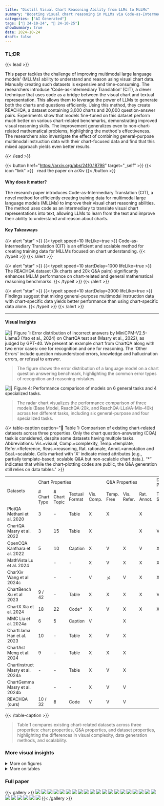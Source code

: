 ```yaml
---
title: "Distill Visual Chart Reasoning Ability from LLMs to MLLMs"
summary: "Boosting visual chart reasoning in MLLMs via Code-as-Intermediary Translation (CIT):  efficiently generating high-quality training data by leveraging LLMs."
categories: ["AI Generated"]
tags: ["🔖 24-10-24", "🤗 24-10-25"]
showSummary: true
date: 2024-10-24
draft: false
---
```


### TL;DR


{{< lead >}}

This paper tackles the challenge of improving multimodal large language models' (MLLMs) ability to understand and reason using visual chart data.  Manually creating such datasets is expensive and time-consuming. The researchers introduce 'Code-as-Intermediary Translation' (CIT), a clever technique that uses code as a bridge between the visual chart and textual representation.  This allows them to leverage the power of LLMs to generate both the charts and questions efficiently. Using this method, they create REACHQA, a dataset containing 3,000 charts and 20,000 question-answer pairs.  Experiments show that models fine-tuned on this dataset perform much better on various chart-related benchmarks, demonstrating improved visual reasoning skills.  The improvement generalizes even to non-chart-related mathematical problems, highlighting the method's effectiveness.  The researchers also investigate the effect of combining general-purpose multimodal instruction data with their chart-focused data and find that this mixed approach yields even better results.

{{< /lead >}}


{{< button href="https://arxiv.org/abs/2410.18798" target="_self" >}}
{{< icon "link" >}} &nbsp; read the paper on arXiv
{{< /button >}}

#### Why does it matter?
The research paper introduces Code-as-Intermediary Translation (CIT), a novel method for efficiently creating training data for multimodal large language models (MLLMs) to improve their visual chart reasoning abilities.  The method uses code as an intermediary to translate visual chart representations into text, allowing LLMs to learn from the text and improve their ability to understand and reason about charts.
#### Key Takeaways

{{< alert "star" >}}
{{< typeit speed=10 lifeLike=true >}} Code-as-Intermediary Translation (CIT) is an efficient and scalable method for creating training data for MLLMs focused on chart understanding. {{< /typeit >}}
{{< /alert >}}

{{< alert "star" >}}
{{< typeit speed=10 startDelay=1000 lifeLike=true >}} The REACHQA dataset (3k charts and 20k Q&A pairs) significantly enhances MLLM performance on chart-related and general mathematical reasoning benchmarks. {{< /typeit >}}
{{< /alert >}}

{{< alert "star" >}}
{{< typeit speed=10 startDelay=2000 lifeLike=true >}} Findings suggest that mixing general-purpose multimodal instruction data with chart-specific data yields better performance than using chart-specific data alone. {{< /typeit >}}
{{< /alert >}}

------
#### Visual Insights



![](figures/figures_2_0.png "🔼 Figure 1: Error distribution of incorrect answers by MiniCPM-V2.5-Llama3 (Yao et al., 2024) on ChartQA test set (Masry et al., 2022), as judged by GPT-40. We present an example chart from ChartQA along with two error cases: one for recognition and one for reasoning. The 'Other Errors' include question misunderstood errors, knowledge and hallucination errors, or refusal to answer.")

> The figure shows the error distribution of a language model on a chart question answering benchmark, highlighting the common error types of recognition and reasoning mistakes.





![](charts/charts_9_1.png "🔼 Figure 4: Performance comparison of models on 6 general tasks and 4 specialized tasks.")

> The radar chart visualizes the performance comparison of three models (Base Model, ReachQA-20k, and ReachQA-LLaVA-Mix-40k) across ten different tasks, including six general-purpose and four specialized tasks.





{{< table-caption caption="🔽 Table 1: Comparison of existing chart-related datasets across three properties. Only the chart question-answering (CQA) task is considered, despite some datasets having multiple tasks. Abbreviations: Vis.=visual, Comp.=complexity, Temp.=template, Refer.=Reference, Reas.=reasoning, Rat. rationale, Annot.=annotation and Scal.=scalable. Cells marked with 'X' indicate mixed attributes (e.g., partially template-based; scalable Q&A but non-scalable chart data.). “*” indicates that while the chart-plotting codes are public, the Q&A generation still relies on data tables." >}}
<table id='2' style='font-size:14px'><tr><td rowspan="2">Datasets</td><td colspan="4">Chart Properties</td><td colspan="3">Q&A Properties</td><td colspan="3">Dataset Properties</td></tr><tr><td># Chart Type</td><td># Chart Topic</td><td>Textual Format</td><td>Vis. Comp.</td><td>Temp. Free</td><td>Vis. Refer.</td><td>Rat. Annot.</td><td>Train Set</td><td>Test Set</td><td>Scal.</td></tr><tr><td>PlotQA Methani et al. 2020</td><td>3</td><td>-</td><td>Table</td><td>X</td><td>X</td><td></td><td>X</td><td></td><td></td><td>X</td></tr><tr><td>ChartQA Masry et al. 2022</td><td>3</td><td>15</td><td>Table</td><td>X</td><td></td><td></td><td>X</td><td>V</td><td></td><td>X</td></tr><tr><td>OpenCQA Kanthara et al. 2022</td><td>5</td><td>10</td><td>Caption</td><td>X</td><td>V</td><td>X</td><td>V</td><td>X</td><td></td><td>X</td></tr><tr><td>MathVista Lu et al. 2024</td><td></td><td>-</td><td>-</td><td>X</td><td>V</td><td>X</td><td>X</td><td>X</td><td></td><td>X</td></tr><tr><td>CharXiv Wang et al 2024c</td><td></td><td>-</td><td>-</td><td>V</td><td>メ</td><td>V</td><td>X</td><td>X</td><td></td><td>X</td></tr><tr><td>ChartBench Xu et al 2023</td><td>9 / 42</td><td>-</td><td>Table</td><td>X</td><td>X</td><td>X</td><td>X</td><td>V</td><td></td><td>V</td></tr><tr><td>ChartX Xia et al. 2024</td><td>18</td><td>22</td><td>Code*</td><td>X</td><td>V</td><td>X</td><td>X</td><td>X</td><td></td><td>V</td></tr><tr><td>MMC Liu et al. 2024a</td><td>6</td><td>5</td><td>Caption</td><td>V</td><td></td><td>X</td><td></td><td></td><td></td><td>メ</td></tr><tr><td>ChartLlama Han et al. 2023</td><td>10</td><td>-</td><td>Table</td><td>X</td><td>V</td><td>X</td><td></td><td></td><td>V</td><td>V</td></tr><tr><td>ChartAst Meng et al. 2024</td><td>9</td><td>-</td><td>Table</td><td>X</td><td>X</td><td>X</td><td></td><td></td><td>X</td><td>メ</td></tr><tr><td>ChartInstruct Masry et al. 2024a</td><td>-</td><td>-</td><td>Table</td><td>X</td><td>V</td><td>X</td><td></td><td></td><td>X</td><td>メ</td></tr><tr><td>ChartGemma Masry et al. 2024b</td><td></td><td>-</td><td>-</td><td>X</td><td>V</td><td>V</td><td></td><td></td><td>X</td><td>メ</td></tr><tr><td>REACHQA (ours)</td><td>10 / 32</td><td>8</td><td>Code</td><td>V</td><td>V</td><td>V</td><td></td><td></td><td>V</td><td>V</td></tr></table>{{< /table-caption >}}

> Table 1 compares existing chart-related datasets across three properties: chart properties, Q&A properties, and dataset properties, highlighting the differences in visual complexity, data generation methods, and scalability.



### More visual insights

<details>
<summary>More on figures
</summary>


![](figures/figures_5_0.png "🔼 Figure 2: Overview of the Code-as-Intermediary Translation (CIT) method for synthesizing multimodal instruction data. The process begins with 33 seed codes and generates plot codes across various chart types, topics, and complexity levels through the Self-Instruct and Evol-Instruct stages. The chart set and instruction set are constructed bi-directionally, and the final filtered data yields REACHQA, a dataset for distilling visual chart reasoning abilities from LLMs to MLLMs.")

> The figure illustrates the Code-as-Intermediary Translation (CIT) method used to create the REACHQA dataset, showing how seed codes are expanded, charts are generated, and instructions are created and filtered.


![](figures/figures_10_0.png "🔼 Figure 1: Error distribution of incorrect answers by MiniCPM-V2.5-Llama3 (Yao et al., 2024) on ChartQA test set (Masry et al., 2022), as judged by GPT-40. We present an example chart from ChartQA along with two error cases: one for recognition and one for reasoning. The 'Other Errors' include question misunderstood errors, knowledge and hallucination errors, or refusal to answer.")

> The figure shows the error distribution of a language model on a chart question answering benchmark, highlighting the proportions of errors due to misrecognition and reasoning issues.


![](figures/figures_17_0.png "🔼 Figure 6: Visualizations of different chart-related training datasets. As shown, REACHQA and ChartGemma exhibit higher chart richness compared to several other datasets. But the charts in ChartGemma require manual collection from multiple sources (Masry et al., 2024b).")

> Figure 6 presents a visual comparison of chart visualizations from various datasets, highlighting the increased complexity and diversity of charts in REACHQA compared to other datasets.


![](figures/figures_17_1.png "🔼 Figure 6: Visualizations of different chart-related training datasets. As shown, REACHQA and ChartGemma exhibit higher chart richness compared to several other datasets. But the charts in ChartGemma require manual collection from multiple sources (Masry et al., 2024b).")

> Figure 6 shows visualizations of charts from various datasets, highlighting the increased visual complexity and diversity in REACHQA compared to other datasets.


![](figures/figures_17_2.png "🔼 Figure 6: Visualizations of different chart-related training datasets. As shown, REACHQA and ChartGemma exhibit higher chart richness compared to several other datasets. But the charts in ChartGemma require manual collection from multiple sources (Masry et al., 2024b).")

> Figure 6 shows visualizations of charts from various chart datasets, highlighting the increased visual complexity and diversity in REACHQA compared to other datasets.


![](figures/figures_17_3.png "🔼 Figure 6: Visualizations of different chart-related training datasets. As shown, REACHQA and ChartGemma exhibit higher chart richness compared to several other datasets. But the charts in ChartGemma require manual collection from multiple sources (Masry et al., 2024b).")

> Figure 6 presents visualizations of charts from various datasets, highlighting the increased visual complexity and diversity in REACHQA compared to others.


</details>




<details>
<summary>More on tables
</summary>


{{< table-caption caption="🔽 Table 1: Comparison of existing chart-related datasets across three properties. Only the chart question-answering (CQA) task is considered, despite some datasets having multiple tasks. Abbreviations: Vis.=visual, Comp.=complexity, Temp.=template, Refer.=Reference, Reas.=reasoning, Rat. rationale, Annot.=annotation and Scal.=scalable. Cells marked with 'X' indicate mixed attributes (e.g., partially template-based; scalable Q&A but non-scalable chart data.). “*” indicates that while the chart-plotting codes are public, the Q&A generation still relies on data tables." >}}
<table id='5' style='font-size:14px'><tr><td>Input</td><td>Acc.</td><td>Reas. Comp.</td><td>Vis. Refer.</td><td>Cost ($)</td></tr><tr><td>Table</td><td>2.72</td><td>2.51</td><td>1.19</td><td>0.047</td></tr><tr><td>Code</td><td>2.60</td><td>2.56</td><td>2.15</td><td>0.092</td></tr><tr><td>Chart</td><td>1.91</td><td>1.53</td><td>2.36</td><td>0.107</td></tr></table>{{< /table-caption >}}

> Table 1 compares existing chart-related datasets across three properties: Q&A properties, chart properties, and dataset properties, highlighting their differences in terms of visual format, complexity, and scalability.


{{< table-caption caption="🔽 Table 1: Comparison of existing chart-related datasets across three properties. Only the chart question-answering (CQA) task is considered, despite some datasets having multiple tasks. Abbreviations: Vis.=visual, Comp.=complexity, Temp.=template, Refer.=Reference, Reas.=reasoning, Rat. rationale, Annot.=annotation and Scal.=scalable. Cells marked with 'X' indicate mixed attributes (e.g., partially template-based; scalable Q&A but non-scalable chart data.). “*” indicates that while the chart-plotting codes are public, the Q&A generation still relies on data tables." >}}
<table id='8' style='font-size:14px'><tr><td>Statistics</td><td>Train Set</td><td>Test Set</td></tr><tr><td>Total charts</td><td>3,249</td><td>500</td></tr><tr><td>- # Chart types</td><td>10 / 32</td><td>10 / 32</td></tr><tr><td>- # Overlay plots</td><td>1,030</td><td>220</td></tr><tr><td>- # Multiple plots</td><td>593</td><td>251</td></tr><tr><td>- Average size (px)</td><td>2480x1571</td><td>2798 x 1601</td></tr><tr><td>Unique questions</td><td>19, 963</td><td>2,000</td></tr><tr><td>- # Reco. per chart</td><td>2.53</td><td>2</td></tr><tr><td>- # Reas. per chart</td><td>3.62</td><td>2</td></tr><tr><td>Avg. Reco. Q. length</td><td>22.1</td><td>21.0</td></tr><tr><td>Avg. Reco. A. length</td><td>38.3</td><td>7.0</td></tr><tr><td>Avg. Reas. Q. length</td><td>38.2</td><td>35.4</td></tr><tr><td>Avg. Reas. A. length</td><td>68.4</td><td>24.9</td></tr></table>{{< /table-caption >}}

> Table 1 compares existing chart-related datasets across three properties: Q&A properties, chart properties, and dataset properties, highlighting their differences in terms of textual format, complexity, templates, visual features, topic diversity, scalability, and annotation methods.


{{< table-caption caption="🔽 Table 1: Comparison of existing chart-related datasets across three properties. Only the chart question-answering (CQA) task is considered, despite some datasets having multiple tasks. Abbreviations: Vis.=visual, Comp.=complexity, Temp.=template, Refer.=Reference, Reas.=reasoning, Rat. rationale, Annot.=annotation and Scal.=scalable. Cells marked with 'X' indicate mixed attributes (e.g., partially template-based; scalable Q&A but non-scalable chart data.). “*” indicates that while the chart-plotting codes are public, the Q&A generation still relies on data tables." >}}
<table id='2' style='font-size:14px'><tr><td rowspan="2">Models</td><td rowspan="2">Avg. (↑)</td><td>ChartQA</td><td colspan="2">ChartBench</td><td>ChartX</td><td colspan="2">REACHQA</td><td colspan="2">CharXiv</td><td colspan="2">Math Vista</td><td>MATH-V</td></tr><tr><td>QA</td><td>Binary</td><td>NQA</td><td>QA</td><td>Reas.</td><td>Reco.</td><td>Reas.</td><td>Desc.</td><td>Math</td><td>General</td><td>QA</td></tr><tr><td colspan="13">Baselines</td></tr><tr><td>Human</td><td>-</td><td>-</td><td>-</td><td>-</td><td>-</td><td>65.10</td><td>84.60</td><td>80.50</td><td>92.10</td><td colspan="2">60.30</td><td>75.66</td></tr><tr><td>Random (GPT-4o)</td><td>20.82</td><td>30.04</td><td>40.21</td><td>22.73</td><td>19.85</td><td>8.20</td><td>13.30</td><td>10.80</td><td>19.85</td><td colspan="2">17.90</td><td>25.36</td></tr><tr><td colspan="13">Proprietary Multimodal Large Language Models</td></tr><tr><td>GPT-4o mini</td><td>49.34</td><td>77.52</td><td>70.26</td><td>34.93</td><td>35.45</td><td>27.20</td><td>53.50</td><td>34.10</td><td>74.92</td><td colspan="2">56.70</td><td>28.85</td></tr><tr><td>GPT-4o</td><td>59.85</td><td>85.70</td><td>81.03</td><td>52.88</td><td>46.60</td><td>39.70</td><td>66.80</td><td>47.10</td><td>84.45</td><td colspan="2">63.80</td><td>30.39</td></tr><tr><td>Claude 3.5 Sonnet</td><td>64.50</td><td>90.80</td><td>76.72</td><td>48.29</td><td>58.24</td><td>51.70</td><td>74.30</td><td>60.20</td><td>84.30</td><td colspan="2">67.70</td><td>32.76</td></tr><tr><td colspan="13">Chart-augmented Multimodal Large Language Models</td></tr><tr><td>ChartInstruct-7B</td><td>25.93</td><td>66.64</td><td>61.40</td><td>26.95</td><td>26.62</td><td>6.00</td><td>10.50</td><td>8.80</td><td>21.40</td><td>15.37</td><td>31.52</td><td>10.07</td></tr><tr><td>ChartAssistant-13B</td><td>28.25</td><td>79.90</td><td>58.15</td><td>24.62</td><td>23.20</td><td>10.70</td><td>19.60</td><td>11.70</td><td>16.93</td><td>17.78</td><td>39.57</td><td>8.55</td></tr><tr><td>ChartGemma-3B</td><td>33.08</td><td>80.16</td><td>78.90</td><td>34.10</td><td>35.15</td><td>9.20</td><td>27.80</td><td>12.50</td><td>21.30</td><td>19.07</td><td>38.04</td><td>7.70</td></tr><tr><td colspan="13">Open-Source Multimodal Large Language Models</td></tr><tr><td>LLaVA-Next-Llama3-8B</td><td>24.46</td><td>45.80</td><td>42.90</td><td>15.86</td><td>15.45</td><td>6.50</td><td>17.90</td><td>17.20</td><td>31.45</td><td>22.41</td><td>44.13</td><td>9.44</td></tr><tr><td>+ REACHQA (Reco.)</td><td>32.88 (+34.4%)</td><td>66.96</td><td>56.95</td><td>29.52</td><td>27.25</td><td>8.80</td><td>29.00</td><td>22.20</td><td>32.58</td><td>27.40</td><td>49.78</td><td>11.25</td></tr><tr><td>+ REACHQA (Reas.)</td><td>32.39 (+32.4%)</td><td>64.48</td><td>56.80</td><td>25.14</td><td>25.90</td><td>8.40</td><td>26.30</td><td>22.70</td><td>35.67</td><td>28.89</td><td>50.65</td><td>11.38</td></tr><tr><td>+ REACHQA (All)</td><td>32.98 (+34.8%)</td><td>64.56</td><td>57.00</td><td>29.33</td><td>27.08</td><td>11.10</td><td>29.60</td><td>22.50</td><td>32.33</td><td>27.59</td><td>50.43</td><td>11.25</td></tr><tr><td>MiniCPM-V2.5-Llama3</td><td>33.39</td><td>66.92</td><td>48.90</td><td>22.29</td><td>- 23.72</td><td>10.30</td><td>25.30</td><td>22.00</td><td>46.20</td><td>37.22</td><td>53.04</td><td>11.45</td></tr><tr><td>+ REACHQA (Reco.)</td><td>38.62 (+15.7%)</td><td>71.12</td><td>56.65</td><td>33.29</td><td>29.53</td><td>10.60</td><td>34.10</td><td>25.60</td><td>48.75</td><td>41.48</td><td>60.43</td><td>13.22</td></tr><tr><td>+ REACHQA (Reas.)</td><td>38.52 (+15.4%)</td><td>71.72</td><td>56.65</td><td>29.62</td><td>28.23</td><td>11.00</td><td>33.00</td><td>27.50</td><td>48.70</td><td>43.52</td><td>60.22</td><td>13.52</td></tr><tr><td>+ REACHQA (All)</td><td>38.67 (+15.8%)</td><td>71.44</td><td>55.80</td><td>30.43</td><td>29.68</td><td>11.00</td><td>35.10</td><td>28.30</td><td>47.62</td><td>42.22</td><td>60.00</td><td>13.75</td></tr><tr><td>InternVL2-8B</td><td>40.03</td><td>73.80</td><td>52.05</td><td>32.86</td><td>35.10</td><td>16.20</td><td>33.70</td><td>26.30</td><td>46.10</td><td>46.11</td><td>61.74</td><td>16.38</td></tr><tr><td>+ REACHQA (Reco.)</td><td>48.21 (+20.4%)</td><td>82.92</td><td>66.35</td><td>46.14</td><td>46.62</td><td>19.90</td><td>49.50</td><td>32.20</td><td>54.38</td><td>47.96</td><td>67.61</td><td>16.78</td></tr><tr><td>+ REACHQA (Reas.)</td><td>47.87 (+19.6%)</td><td>82.84</td><td>64.05</td><td>46.52</td><td>44.88</td><td>20.10</td><td>49.40</td><td>32.80</td><td>52.40</td><td>49.44</td><td>66.52</td><td>17.66</td></tr><tr><td>+ REACHQA (All)</td><td>48.35 (+20.8%)</td><td>82.44</td><td>65.90</td><td>47.29</td><td>45.38</td><td>21.30</td><td>49.80</td><td>32.70</td><td>54.83</td><td>48.89</td><td>66.30</td><td>17.01</td></tr></table>{{< /table-caption >}}

> Table 1 compares existing chart-related datasets across three properties: chart properties, Q&A properties, and dataset properties.


{{< table-caption caption="🔽 Table 1: Comparison of existing chart-related datasets across three properties. Only the chart question-answering (CQA) task is considered, despite some datasets having multiple tasks. Abbreviations: Vis.=visual, Comp.=complexity, Temp.=template, Refer.=Reference, Reas.=reasoning, Rat. rationale, Annot.=annotation and Scal.=scalable. Cells marked with 'X' indicate mixed attributes (e.g., partially template-based; scalable Q&A but non-scalable chart data.). “*” indicates that while the chart-plotting codes are public, the Q&A generation still relies on data tables." >}}
<br><table id='9' style='font-size:16px'><tr><td>Base Model</td><td>16.39</td><td>6.50</td><td>17.20</td><td>32.40</td><td>9.44</td></tr><tr><td>+ ChartBench</td><td>17.06</td><td>7.30</td><td>17.00</td><td>33.60</td><td>10.33</td></tr><tr><td></td><td>17.67</td><td>7.10</td><td>20.40</td><td>32.10</td><td>11.08</td></tr><tr><td>ChartGemma</td><td>19.11</td><td>10.00</td><td>19.40</td><td>36.40</td><td>10.62</td></tr><tr><td></td><td>20.74</td><td>11.10</td><td>22.50</td><td>38.10</td><td>11.25</td></tr></table>{{< /table-caption >}}

> Table 1 compares existing chart-related datasets across three properties: Q&A properties, chart properties, and dataset properties, highlighting their strengths and weaknesses.


{{< table-caption caption="🔽 Table 1: Comparison of existing chart-related datasets across three properties. Only the chart question-answering (CQA) task is considered, despite some datasets having multiple tasks. Abbreviations: Vis.=visual, Comp.=complexity, Temp.=template, Refer.=Reference, Reas.=reasoning, Rat. rationale, Annot.=annotation and Scal.=scalable. Cells marked with 'X' indicate mixed attributes (e.g., partially template-based; scalable Q&A but non-scalable chart data.). “*” indicates that while the chart-plotting codes are public, the Q&A generation still relies on data tables." >}}
<table id='8' style='font-size:14px'><tr><td>Art and Design</td><td>Futurism and Innovation</td><td>Agriculture and Food Production</td></tr><tr><td>Music and Performance</td><td>Astronomy and Space</td><td>Transportation and Logistics</td></tr><tr><td>Business and Finance</td><td>Social Media and the Web</td><td>Real Estate and Housing Market</td></tr><tr><td>Travel and Exploration</td><td>Society and Community</td><td>Government and Public Policy</td></tr><tr><td>Books and Publishing</td><td>Physics and Chemistry</td><td>Education and Academics</td></tr><tr><td>Literature and Writing</td><td>Energy and Utilities</td><td>Environment and Sustainability</td></tr><tr><td>History and Culture</td><td>Biology and Life Sciences</td><td>Language and Communication</td></tr><tr><td>Architecture and Building</td><td>Retail and E-commerce</td><td>Social Sciences and Humanities</td></tr><tr><td>Fashion and Style</td><td>Religion and Spirituality</td><td>Manufacturing and Production</td></tr><tr><td>Marketing and Advertising</td><td>Food and Beverage Industry</td><td>Artificial Intelligence and Robotics</td></tr><tr><td>Law and Legal Affairs</td><td>Healthcare and Health</td><td>Human Resources and Employee Management</td></tr><tr><td>Film and Cinema</td><td>Sports and Entertainment</td><td>Computer Science and Information Technology</td></tr><tr><td>Mathematics and Statistics</td><td>Science and Engineering</td><td></td></tr></table>{{< /table-caption >}}

> Table 1 compares existing chart-related datasets across three properties: Q&A properties, chart properties, and dataset properties, highlighting their differences in terms of format, complexity, templates, visual aspects, scalability, and annotation.


{{< table-caption caption="🔽 Table 1: Comparison of existing chart-related datasets across three properties. Only the chart question-answering (CQA) task is considered, despite some datasets having multiple tasks. Abbreviations: Vis.=visual, Comp.=complexity, Temp.=template, Refer.=Reference, Reas.=reasoning, Rat. rationale, Annot.=annotation and Scal.=scalable. Cells marked with 'X' indicate mixed attributes (e.g., partially template-based; scalable Q&A but non-scalable chart data.). “*” indicates that while the chart-plotting codes are public, the Q&A generation still relies on data tables." >}}
<table id='2' style='font-size:14px'><tr><td>Step</td><td>Avg. #tokens of Input</td><td>Avg. #tokens of Output</td><td>Times</td><td>Cost ($)</td></tr><tr><td>Self-Instruct</td><td>1, 500 + 2, 000 = 3, 500</td><td>500 + 500 = 1, 000</td><td>3,000</td><td>~ 56.25</td></tr><tr><td>Evol-Instruct</td><td>700 + 1, 300 = 2, 000</td><td>300 + 700 = 1, 000</td><td>3,000</td><td>~ 45.00</td></tr><tr><td>Self-Repair</td><td>500</td><td>500</td><td>1,500</td><td>~ 9.38</td></tr><tr><td>Reas-QA-Gen.</td><td>1,000 + 1, 500 x 4 = 7, 000</td><td>500 + 300 x 4 = 1, 700</td><td>3,249</td><td>~ 112.09</td></tr><tr><td>Reco-QA-Gen.</td><td>800 + 1, 200 x 4= 5, 600</td><td>300 + 200 x4= 1, 100</td><td>3,249</td><td>~ 81.23</td></tr></table>{{< /table-caption >}}

> Table 1 compares existing chart-related datasets across three properties: Q&A properties, chart properties, and dataset properties, highlighting their strengths and weaknesses for chart question answering tasks.


</details>


### Full paper

{{< gallery >}}
<img src="paper_images/1.png" class="grid-w50 md:grid-w33 xl:grid-w25" />
<img src="paper_images/2.png" class="grid-w50 md:grid-w33 xl:grid-w25" />
<img src="paper_images/3.png" class="grid-w50 md:grid-w33 xl:grid-w25" />
<img src="paper_images/4.png" class="grid-w50 md:grid-w33 xl:grid-w25" />
<img src="paper_images/5.png" class="grid-w50 md:grid-w33 xl:grid-w25" />
<img src="paper_images/6.png" class="grid-w50 md:grid-w33 xl:grid-w25" />
<img src="paper_images/7.png" class="grid-w50 md:grid-w33 xl:grid-w25" />
<img src="paper_images/8.png" class="grid-w50 md:grid-w33 xl:grid-w25" />
<img src="paper_images/9.png" class="grid-w50 md:grid-w33 xl:grid-w25" />
<img src="paper_images/10.png" class="grid-w50 md:grid-w33 xl:grid-w25" />
<img src="paper_images/11.png" class="grid-w50 md:grid-w33 xl:grid-w25" />
<img src="paper_images/12.png" class="grid-w50 md:grid-w33 xl:grid-w25" />
<img src="paper_images/13.png" class="grid-w50 md:grid-w33 xl:grid-w25" />
<img src="paper_images/14.png" class="grid-w50 md:grid-w33 xl:grid-w25" />
<img src="paper_images/15.png" class="grid-w50 md:grid-w33 xl:grid-w25" />
<img src="paper_images/16.png" class="grid-w50 md:grid-w33 xl:grid-w25" />
<img src="paper_images/17.png" class="grid-w50 md:grid-w33 xl:grid-w25" />
<img src="paper_images/18.png" class="grid-w50 md:grid-w33 xl:grid-w25" />
<img src="paper_images/19.png" class="grid-w50 md:grid-w33 xl:grid-w25" />
<img src="paper_images/20.png" class="grid-w50 md:grid-w33 xl:grid-w25" />
<img src="paper_images/21.png" class="grid-w50 md:grid-w33 xl:grid-w25" />
<img src="paper_images/22.png" class="grid-w50 md:grid-w33 xl:grid-w25" />
<img src="paper_images/23.png" class="grid-w50 md:grid-w33 xl:grid-w25" />
<img src="paper_images/24.png" class="grid-w50 md:grid-w33 xl:grid-w25" />
<img src="paper_images/25.png" class="grid-w50 md:grid-w33 xl:grid-w25" />
<img src="paper_images/26.png" class="grid-w50 md:grid-w33 xl:grid-w25" />
{{< /gallery >}}